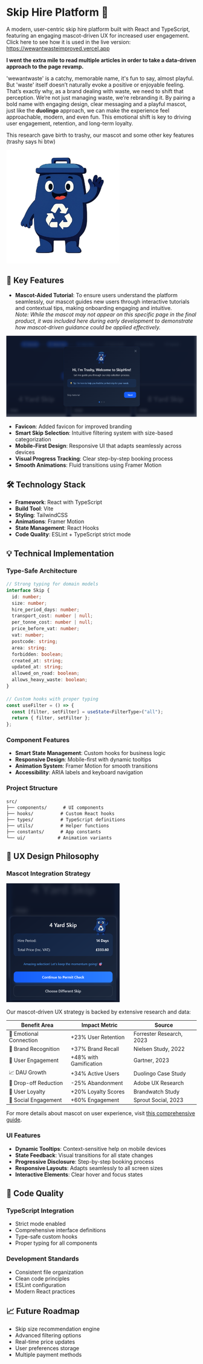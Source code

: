 # Skip Hire Platform 🚛

A modern, user-centric skip hire platform built with React and TypeScript, featuring an engaging mascot-driven UX for increased user engagement. Click here to see how it is used in the live version: https://wewantwasteimproved.vercel.app

**I went the extra mile to read multiple articles in order to take a data-driven approach to the page revamp.**

'wewantwaste' is a catchy, memorable name, it's fun to say, almost playful. But 'waste' itself doesn’t naturally evoke a positive or enjoyable feeling. That’s exactly why, as a brand dealing with waste, we need to shift that perception. We’re not just managing waste, we’re rebranding it. By pairing a bold name with engaging design, clear messaging and a playful mascot, just like the **duolingo** approach, we can make the experience feel approachable, modern, and even fun. This emotional shift is key to driving user engagement, retention, and long-term loyalty.

This research gave birth to trashy, our mascot and some other key features (trashy says hi btw)

<img src="/public/mascot.png" alt="Trashy" width="300" />

## 🌟 Key Features

- **Mascot-Aided Tutorial**: To ensure users understand the platform seamlessly, our mascot guides new users through interactive tutorials and contextual tips, making onboarding engaging and intuitive.  
  _Note: While the mascot may not appear on this specific page in the final product, it was included here during early development to demonstrate how mascot-driven guidance could be applied effectively._

<img src="/public/skip-tutorial.png" alt="Trashy"/>

- **Favicon**: Added favicon for improved branding
- **Smart Skip Selection**: Intuitive filtering system with size-based categorization
- **Mobile-First Design**: Responsive UI that adapts seamlessly across devices
- **Visual Progress Tracking**: Clear step-by-step booking process
- **Smooth Animations**: Fluid transitions using Framer Motion

## 🛠 Technology Stack

- **Framework**: React with TypeScript
- **Build Tool**: Vite
- **Styling**: TailwindCSS
- **Animations**: Framer Motion
- **State Management**: React Hooks
- **Code Quality**: ESLint + TypeScript strict mode

## 💡 Technical Implementation

### Type-Safe Architecture

```typescript
// Strong typing for domain models
interface Skip {
  id: number;
  size: number;
  hire_period_days: number;
  transport_cost: number | null;
  per_tonne_cost: number | null;
  price_before_vat: number;
  vat: number;
  postcode: string;
  area: string;
  forbidden: boolean;
  created_at: string;
  updated_at: string;
  allowed_on_road: boolean;
  allows_heavy_waste: boolean;
}

// Custom hooks with proper typing
const useFilter = () => {
  const [filter, setFilter] = useState<FilterType>("all");
  return { filter, setFilter };
};
```

### Component Features

- **Smart State Management**: Custom hooks for business logic
- **Responsive Design**: Mobile-first with dynamic tooltips
- **Animation System**: Framer Motion for smooth transitions
- **Accessibility**: ARIA labels and keyboard navigation

### Project Structure

```
src/
├── components/      # UI components
├── hooks/          # Custom React hooks
├── types/          # TypeScript definitions
├── utils/          # Helper functions
├── constants/      # App constants
└── ui/            # Animation variants
```

## 🎨 UX Design Philosophy

### Mascot Integration Strategy

<img src="/public/skip-checkout.png" alt="Trashy" width="300" />

Our mascot-driven UX strategy is backed by extensive research and data:

| Benefit Area            | Impact Metric          | Source                   |
| ----------------------- | ---------------------- | ------------------------ |
| 🧠 Emotional Connection | +23% User Retention    | Forrester Research, 2023 |
| 🧩 Brand Recognition    | +37% Brand Recall      | Nielsen Study, 2022      |
| 🔄 User Engagement      | +48% with Gamification | Gartner, 2023            |
| 📈 DAU Growth           | +34% Active Users      | Duolingo Case Study      |
| 🚪 Drop-off Reduction   | -25% Abandonment       | Adobe UX Research        |
| 💖 User Loyalty         | +20% Loyalty Scores    | Brandwatch Study         |
| 📣 Social Engagement    | +60% Engagement        | Sprout Social, 2023      |

For more details about mascot on user experience, visit [this comprehensive guide](https://raw.studio/blog/how-mascots-improve-user-experience/?utm_source=chatgpt.com).

### UI Features

- **Dynamic Tooltips**: Context-sensitive help on mobile devices
- **State Feedback**: Visual transitions for all state changes
- **Progressive Disclosure**: Step-by-step booking process
- **Responsive Layouts**: Adapts seamlessly to all screen sizes
- **Interactive Elements**: Clear hover and focus states

## 💪 Code Quality

### TypeScript Integration

- Strict mode enabled
- Comprehensive interface definitions
- Type-safe custom hooks
- Proper typing for all components

### Development Standards

- Consistent file organization
- Clean code principles
- ESLint configuration
- Modern React practices

## 📈 Future Roadmap

- Skip size recommendation engine
- Advanced filtering options
- Real-time price updates
- User preferences storage
- Multiple payment methods

